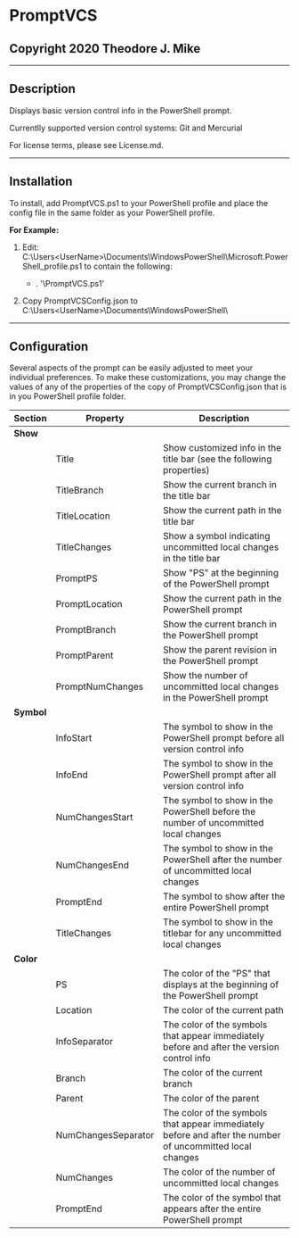 # PromptVCS
## Copyright 2020 Theodore J. Mike
---

## Description
Displays basic version control info in the PowerShell prompt.

Currentlly supported version control systems: Git and Mercurial

For license terms, please see License.md.


---

## Installation

To install, add PromptVCS.ps1 to your PowerShell profile and place the config file in the same folder as your PowerShell profile.

**For Example:**

1. Edit: C:\Users\<UserName>\Documents\WindowsPowerShell\Microsoft.PowerShell_profile.ps1 to contain the following:
    * . '<PathToScript>\PromptVCS.ps1'

2. Copy PromptVCSConfig.json to C:\Users\<UserName>\Documents\WindowsPowerShell\


---

## Configuration
Several aspects of the prompt can be easily adjusted to meet your individual preferences.  To make these customizations, you may change the values of any of the properties of the copy of PromptVCSConfig.json that is in you PowerShell profile folder.

| Section    | Property            | Description                                                                                               |
| ---------- | ------------------- | --------------------------------------------------------------------------------------------------------- |
| **Show**   |                     |                                                                                                           |
|            | Title               | Show customized info in the title bar (see the following properties)                                      |
|            | TitleBranch         | Show the current branch in the title bar                                                                  |
|            | TitleLocation       | Show the current path in the title bar                                                                    |
|            | TitleChanges        | Show a symbol indicating uncommitted local changes in the title bar                                       |
|            | PromptPS            | Show "PS" at the beginning of the PowerShell prompt                                                       |
|            | PromptLocation      | Show the current path in the PowerShell prompt                                                            |
|            | PromptBranch        | Show the current branch in the PowerShell prompt                                                          |
|            | PromptParent        | Show the parent revision in the PowerShell prompt                                                         |
|            | PromptNumChanges    | Show the number of uncommitted local changes in the PowerShell prompt                                     |
| **Symbol** |                     |                                                                                                           |
|            | InfoStart           | The symbol to show in the PowerShell prompt before all version control info                               |
|            | InfoEnd             | The symbol to show in the PowerShell prompt after all version control info                                |
|            | NumChangesStart     | The symbol to show in the PowerShell before the number of uncommitted local changes                       |
|            | NumChangesEnd       | The symbol to show in the PowerShell after the number of uncommitted local changes                        |
|            | PromptEnd           | The symbol to show after the entire PowerShell prompt                                                     |
|            | TitleChanges        | The symbol to show in the titlebar for any uncommitted local changes                                      |
| **Color**  |                     |                                                                                                           |
|            | PS                  | The color of the "PS" that displays at the beginning of the PowerShell prompt                             |
|            | Location            | The color of the current path                                                                             |
|            | InfoSeparator       | The color of the symbols that appear immediately before and after the version control info                |
|            | Branch              | The color of the current branch                                                                           |
|            | Parent              | The color of the parent                                                                                   |
|            | NumChangesSeparator | The color of the symbols that appear immediately before and after the number of uncommitted local changes |
|            | NumChanges          | The color of the number of uncommitted local changes                                                      |
|            | PromptEnd           | The color of the symbol that appears after the entire PowerShell prompt                                   |